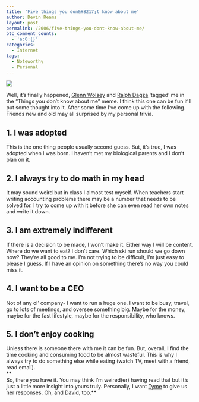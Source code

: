 ```yaml
---
title: 'Five things you don&#8217;t know about me'
author: Devin Reams
layout: post
permalink: /2006/five-things-you-dont-know-about-me/
btc_comment_counts:
  - 'a:0:{}'
categories:
  - Internet
tags:
  - Noteworthy
  - Personal
---
```

<img src="http://devinreams.com/wp-content/uploads/2006/12/five.jpg" align="center" />

Well, it&#8217;s finally happened, [Glenn Wolsey][1] and [Ralph Dagza][2] &#8216;tagged&#8217; me in the &#8220;Things you don&#8217;t know about me&#8221; meme. I think this one can be fun if I put some thought into it. After some time I&#8217;ve come up with the following. Friends new and old may all surprised by my personal trivia.

<!--more-->

## 1. I was adopted

This is the one thing people usually second guess. But, it&#8217;s true, I was adopted when I was born. I haven&#8217;t met my biological parents and I don&#8217;t plan on it.

## 2. I always try to do math in my head

It may sound weird but in class I almost test myself. When teachers start writing accounting problems there may be a number that needs to be solved for. I try to come up with it before she can even read her own notes and write it down.

## 3. I am extremely indifferent

If there is a decision to be made, I won&#8217;t make it. Either way I will be content. Where do we want to eat? I don&#8217;t care. Which ski run should we go down now? They&#8217;re all good to me. I&#8217;m not trying to be difficult, I&#8217;m just easy to please I guess. If I have an opinion on something there&#8217;s no way you could miss it.

## 4. I want to be a CEO

Not of any ol&#8217; company- I want to run a huge one. I want to be busy, travel, go to lots of meetings, and oversee something big. Maybe for the money, maybe for the fast lifestyle, maybe for the responsibility, who knows.

## 5. I don&#8217;t enjoy cooking

Unless there is someone there with me it can be fun. But, overall, I find the time cooking and consuming food to be almost wasteful. This is why I always try to do something else while eating (watch TV, meet with a friend, read email).  
**  
So, there you have it. You may think I&#8217;m weired(er) having read that but it&#8217;s just a little more insight into yours truly. Personally, I want [Tyme][3] to give us her responses. Oh, and [David][4], too.**

 [1]: http://www.glennwolsey.com/2006/12/23/blog-tag-5-things-you-didnt-know-about-me/
 [2]: http://ralphdagza.com/2006/12/26/five-things-you-dont-know-about-me/
 [3]: http://nottoogeeky.com/
 [4]: http://coloradostartups.com/2006/12/21/if-its-not-christmas-yet-mom-thinks-youre-a-workaholic-too/